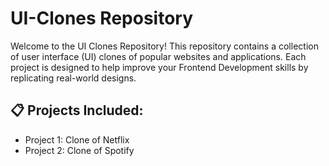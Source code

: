 # UI-Clones Repository
Welcome to the UI Clones Repository! This repository contains a collection of user interface (UI) clones of popular websites and applications. Each project is designed to help improve your Frontend Development skills by replicating real-world designs.

## 📋 Projects Included:
- Project 1: Clone of Netflix
- Project 2: Clone of Spotify
